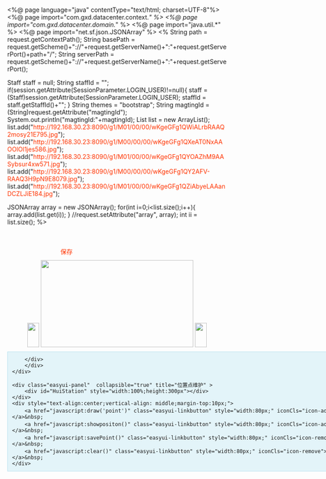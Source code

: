 <%@ page language="java" contentType="text/html; charset=UTF-8"%>
<%@ page import="com.gxd.datacenter.context.*" %>
<%@ page import="com.gxd.datacenter.domain.*" %>
<%@ page import="java.util.*" %>
<%@ page import="net.sf.json.JSONArray" %>
<%
String path = request.getContextPath();
String basePath = request.getScheme()+"://"+request.getServerName()+":"+request.getServerPort()+path+"/";
String serverPath = request.getScheme()+"://"+request.getServerName()+":"+request.getServerPort();

Staff staff = null;
String staffId = "";
if(session.getAttribute(SessionParameter.LOGIN_USER)!=null){
	staff = (Staff)session.getAttribute(SessionParameter.LOGIN_USER);
	staffId = staff.getStaffId()+"";
}
String themes = "bootstrap";
String magtingId = (String)request.getAttribute("magtingId");
System.out.println("magtingId:"+magtingId);
List list = new ArrayList();
list.add("http://192.168.30.23:8090/g1/M01/00/00/wKgeGFg1QWiALrbRAAQ2mosy21E795.jpg");
list.add("http://192.168.30.23:8090/g1/M00/00/00/wKgeGFg1QXeAT0NxAAOOlOl1jes586.jpg");
list.add("http://192.168.30.23:8090/g1/M01/00/00/wKgeGFg1QYOAZhM9AASybsur4xw571.jpg");
list.add("http://192.168.30.23:8090/g1/M00/00/00/wKgeGFg1QY2AFV-RAAQ3H9pN9E8079.jpg");
list.add("http://192.168.30.23:8090/g1/M01/00/00/wKgeGFg1QZiAbyeLAAanDCZLJiE184.jpg");

JSONArray array = new JSONArray();
for(int i=0;i<list.size();i++){
	array.add(list.get(i));
}
//request.setAttribute("array", array);
int ii = list.size();
%>
<!DOCTYPE html PUBLIC "-//W3C//DTD HTML 4.01 Transitional//EN" "http://www.w3.org/TR/html4/loose.dtd">
<html>
<head>
<meta http-equiv="Content-Type" content="text/html; charset=UTF-8">
<title>押品人工处理平台</title>
<script src="<%=serverPath %>/arcgis_js_api/library/3.11/3.11/init.js" type="text/javascript"></script>
<link href="<%=serverPath %>/arcgis_js_api/library/3.11/3.11/dijit/themes/tundra/tundra.css" rel="stylesheet" type="text/css" />
<link href="<%=serverPath %>/arcgis_js_api/library/3.11/3.11/esri/css/esri.css" rel="stylesheet" type="text/css" />

<script src="<%=basePath %>res/easyui/jquery-1.7.2.min.js" type="text/javascript"></script>
<script src="<%=basePath %>res/easyui/jquery.easyui.min.js" type="text/javascript"></script>
<link href="<%=basePath %>res/easyui/themes/<%=themes %>/easyui.css" rel="stylesheet" type="text/css" />
<link href="<%=basePath %>res/easyui/themes/icon.css" rel="stylesheet" type="text/css" />
<script src="<%=basePath %>res/easyui/locale/easyui-lang-zh_CN.js" type="text/javascript"></script>
<script type="text/javascript">

dojo.require("esri.map");
dojo.require("esri.toolbars.draw");
dojo.require("esri.dijit.InfoWindow");

var mapobj;

var drawTool;

var mapobj;

var drawEdit = false;

var drawType = null;

var graphic;

var x;

var y;

var isDrawEdit = false;
/**
* 
地图相关
*/
$(function(){
	 var harbinExtent = new esri.geometry.Extent({"xmin":14069874.0762,"ymin":5723732.9038,"xmax":14131654.4081,"ymax":5757136.6164,"spatialReference":{"wkid":3785}});

		mapobj = new esri.Map("HuiStation",
				{
					logo          :false,
					slider        :true, 
					sliderStyle   :"large"
					});
		
		mapobj.setExtent(harbinExtent);
		mapobj.infoWindow.resize(200, 75);
		var BaseTileMapServiceLayer = new esri.layers.ArcGISTiledMapServiceLayer("http://111.40.214.181/arcgis/rest/services/comm/China/MapServer");
		mapobj.addLayer(BaseTileMapServiceLayer,0); 
})
/**
 * 地图画图函数
 */
 function draw(type){
		if(isDrawEdit==true){
			$.messager.alert('错误信息','有未保存的图形信息，请先保存!','error');
			return;
		}
		drawTool = new esri.toolbars.Draw(mapobj);
		mapobj.hideZoomSlider(); // 隐藏缩放按钮
		
		// 设置光标样式
		mapobj.setMapCursor("url(resource/image/cursors/edit.cur),auto");
		
		if(type=="point"){ // 标点
			drawTool.activate(esri.toolbars.Draw.POINT);
			drawType = esri.toolbars.Draw.POINT;
		}else if(type=="polygon"){ // 画多边形
			drawTool.activate(esri.toolbars.Draw.POLYGON);
			drawType = esri.toolbars.Draw.POLYGON;
		}else if(type=="polyline"){ // 折线
			drawTool.activate(esri.toolbars.Draw.POLYLINE);
			drawType = esri.toolbars.Draw.POLYLINE;
		}else if(type=="polyline"){ // 折线
			drawTool.activate(esri.toolbars.Draw.POLYLINE);
			drawType = esri.toolbars.Draw.POLYLINE;
		}else if(type=="extent"){ // 绘制矩形
			drawTool.activate(esri.toolbars.Draw.EXTENT);
			drawType = esri.toolbars.Draw.EXTENT;
		}else if(type=="multipoint"){ // 绘制多点
			drawTool.activate(esri.toolbars.Draw.MULTI_POINT);
			drawType = esri.toolbars.Draw.MULTI_POINT;
		}
		
		dojo.connect(mapobj, "onClick", gClick);
		dojo.connect(drawTool, "onDrawEnd",drawEndHandler); 
		
		isDrawEdit = true;
		
	}

	function gClick(event){
		//alert("gClick x,y = "+event.mapPoint.x+","+event.mapPoint.y);
		x = event.mapPoint.x;
		y = event.mapPoint.y;
	}
/**
* 画图结束响应函数
*/
function drawEndHandler(mapPoint){
	var symbol = "";
	
	if(drawType==esri.toolbars.Draw.POINT){ // 绘制点
		symbol = new esri.symbol.PictureMarkerSymbol('resource/image/marker/bluemarker.png', 16, 16);
	}else if(drawType==esri.toolbars.Draw.POLYGON){ // 绘制多边形
		symbol = new esri.symbol.SimpleFillSymbol(esri.symbol.SimpleFillSymbol.STYLE_SOLID,   
                 new esri.symbol.SimpleLineSymbol(esri.symbol.SimpleLineSymbol.STYLE_DASHDOT,new dojo.Color([255,0,0]),2),  
                 new dojo.Color([255,255,0,0.25]));  
	}else if(drawType==esri.toolbars.Draw.POLYLINE){ // 绘制折线
		symbol = new esri.symbol.SimpleLineSymbol(esri.symbol.SimpleLineSymbol.STYLE_SOLID, new dojo.Color([255,0,0]),1); 
	}else if(drawType==esri.toolbars.Draw.EXTENT){ // 绘制矩形
		symbol = new esri.symbol.SimpleFillSymbol(esri.symbol.SimpleFillSymbol.STYLE_SOLID,   
                 new esri.symbol.SimpleLineSymbol(esri.symbol.SimpleLineSymbol.STYLE_DASHDOT,new dojo.Color([255,0,0]),2),   
                 new dojo.Color([255,255,0,0.25]));  
	}else if(drawType==esri.toolbars.Draw.MULTI_POINT){
		symbol = new esri.symbol.SimpleMarkerSymbol(esri.symbol.SimpleMarkerSymbol.STYLE_DIAMOND,20,   
                new esri.symbol.SimpleLineSymbol(esri.symbol.SimpleLineSymbol.STYLE_SOLID,new dojo.Color([0,0,0]),1),   
                new dojo.Color([255,255,0,0.5]));
	}
    graphic = new esri.Graphic(mapPoint, symbol);//创建点图形
    mapobj.graphics.add(graphic);
    
    mapobj.showZoomSlider();
    mapobj.setMapCursor("url(resource/image/cursors/3dwarro.cur),auto");
    drawTool.deactivate();
    
}
/**
 * 清除图形
 */
function clear(){
	if(isDrawEdit==true){
		isDrawEdit=false
		mapobj.setMapCursor("url(resource/image/cursors/3dwarro.cur),auto");
		mapobj.graphics.clear();
	}else{
		mapobj.setMapCursor("url(resource/image/cursors/3dwarro.cur),auto");
		mapobj.graphics.clear();
	}
}

/**
 * 搜索按钮的响应事件
 */
function search(){ 
	var cityName = $('#roleNameTxt').val();
	$('#salePersionGrid').datagrid('reload',{ 
		cityName:cityName
	}); 
}
function cellStyler1(value,row,index){
		return 'color:red;';		
}
function cellStyler2(value,row,index){
		return 'color:green;';		
}		
function cellStyler3(value,row,index){
		return 'color:blue;';		
}
function search(){ 
	var districtName = $('#districtNameTxt').val();
	$('#districtGrid').datagrid('reload',{ 
		districtName:districtName
	}); 
}
/**
 * 显示站点位置
 */
var x1 ='';
var y1 ='';
function showpositon(){
	if(saveCount==1){
	 x1 = '${X}';
	 y1 = '${Y}';
	}else if(saveCount2!=saveCount){
		x1=x;
		y1=y;
		saveCount2+=1;
	}
	if(x1!=''&&y1!=''){
		mapobj.graphics.clear();
		showpoint(parseFloat(x1),parseFloat(y1),'${name}');
	}else{
		$.messager.confirm('Confirm', '站点没有坐标点,是否创建站点坐标点', function(r){
			if (r){
				mapobj.graphics.clear();
				draw('point');
			}
		});
	}
}
/**
 * 显示地图上的坐标点
 */
function showpoint(px,py,context){
	var point = new esri.geometry.Point(px, py, new esri.SpatialReference({wkid:3785}));  
	//var pt = new esri.geometry.Point(x,y,new SpatialReference({ wkid: "3785" }));
    var pictureMarkerSymbol = new esri.symbol.PictureMarkerSymbol('resource/image/marker/bluemarker.png', 20, 20);
    var g = new esri.Graphic(point, pictureMarkerSymbol);  
    var template = new esri.InfoTemplate();
    template.setTitle("站点名称");
    template.setContent(context);
    g.setInfoTemplate(template);
    mapobj.graphics.add(g);
    mapobj.centerAndZoom(point,15); 
}
/**
 * 保存新的坐标点
 */
 var saveCount = 1;
 var saveCount2 = 1;
 function savePoint(){
	 if(x==undefined||y==undefined){
		 $.messager.alert('警告','请先标点')
	 }else{
	$.messager.confirm('提示','你确定要更改此配套的位置点么？',function(r){
		if(r){
			mapobj.graphics.clear();
			$.ajax({
				url:'<%=basePath %>support.do?method=savePoint&matingId=<%=magtingId%>&X='+x+'&Y='+y,
				dataType:'json',
				returnType:'json',
				success:function(){
					saveCount+=1;
				}
			})
		}
	})}
	
}
$(function(){
	initCommProperty();
	$("#pictureId").val(0);
});


 function showCreateRoleDialog(){
 
 }
 
 
 function initCommProperty(){
	$('#communityproperty').propertygrid({
	    url: '<%=basePath %>support.do?method=selectSupportInfo&matingId=<%=magtingId%>',
	    showGroup: true,
	    scrollbarSize: 0,
	    columns: [[
			{field:'id',title:'类型',width:100,sortable:true},
			{field:'value',title:'内容',width:100,resizable:false}
	    ]],
	});
}
 
 
/* 
* Tooltip script 
* powered by 淅淅代码雨 
* 
* written by Wany 
* 
* 
*/ 
this.tooltip = function(){ 
var xOffset = 10;//定义x的偏移量 
var yOffset = 20;//定义y的偏移量 
$("img").mousemove(function(e){ 
var positionX=e.originalEvent.x-$(this).offset().left||e.originalEvent.layerX-$(this).offset().left||0;//获取当前鼠标相对img的x坐标 
var positionY=e.originalEvent.y-$(this).offset().top||e.originalEvent.layerY-$(this).offset().top||0;//获取当前鼠标相对img的y坐标，（以下用不着，可删除） 
var tipTitle;//定义提示标题 
if(positionX<=$(this).width()/2)//当当前鼠标相对x坐标小于图片宽度的一半时执行 
{ 
$('p').remove();//移除p标签 
$('a').attr('href','https://hao.360.cn/?360safe');//修改a标签的href属性以改变链接 
tipTitle='谷歌'; 
} 
else 
{ 
$('p').remove(); 
$('a').attr('href','https://www.taobao.com/');
//www.baidu.com'); 
tipTitle='百度'; 
} 
$("body").append("<p id='tooltip'>"+tipTitle+"</p>");//在body标签里添加这个p标签，实现提示功能 
$("#tooltip").css("top",(e.pageY - xOffset) + "px")//为id为tooltip的元素设置css样式 
.css("left",(e.pageX + yOffset) + "px") 
.fadeIn("fast");//添加动画效果 
}, 
function(){ 
$("#tooltip").remove();//鼠标移动时移除tooltip，实现提示和鼠标的相对位置不变 
}); 
$("img").mouseout(function(e){ 
$("#tooltip").remove();//鼠标移出img标签时不再显示tooltip，用remove函数将其移除 
}); 
}; 
$(document).ready(function(){ 
$('img').css('border','none'); 
tooltip(); 
}); 
 
function changeBefore(){
	var count = $("#pictureId").val();
	var i = parseInt(count)-1;
	if(count<=0){
		$.messager.alert('警告', '已经是第一张！');
		return;
	}
	$("#pictureId").val(i);
 	var pic = document.getElementById("picture");
 	var a = <%=array %>
 	pic.src=a[i];
 	
 }
 function changeNext(){
	var count = $("#pictureId").val();
	var i = parseInt(count)+1;
	$("#pictureId").val(i);
 	var pic = document.getElementById("picture");
 	var a = <%=array %>
 	if(count>=<%=list.size()-1%>){
 		$.messager.alert('警告', '已经是最后一张！');
 		return;
 	}
 	pic.src=a[i];
 	
 }
 
 
</script>
<style type="text/css">
	.colorblue{color: blue}
	.colorgreen{color:green}
	.colorred{color: red}
	.abody{
		position: absolute;
		left: 0;top: 0;bottom: 0;right: 0;
	}
	a{
		text-decoration:none;
	}
	h1{ 
		font-size:180%; 
		font-weight:normal; 
		color:#555; 
		} 
		a{ 
		text-decoration:none; 
		color:#f30; 
		} 
		p{ 
		clear:both; 
		margin:0; 
		padding:.5em 0; 
		} 
		pre{ 
		display:block; 
		font:100% "Courier New", Courier, monospace; 
		padding:10px; 
		border:1px solid #bae2f0; 
		background:#e3f4f9; 
		margin:.5em 0; 
		overflow:auto; 
		width:800px; 
		} 
		
		
		/* tooltip的样式 */ 
		
		#tooltip{ 
		position:absolute; 
		border:1px solid #333; 
		background:#f7f5d1; 
		padding:2px 5px; 
		color:#333; 
		display:none; 
		} 
</style>
</head>
<body >
	<div class="easyui-panel" collapsible="true" title="属性" style="height:450px">
        <div class="easyui-layout" data-options="fit:true">
		  <div data-options="region:'west',split:true" style="width:50%;padding:10px">
				<table id="communityproperty" style="width:100%"></table>
				<div style="text-align:center;margin-top:10px;">
				<a id="btn" href="#" class="easyui-linkbutton" data-options="iconCls:'icon-save'" style="width:120px;">保存</a></div>
		 </div>
		 <div data-options="region:'center'" title="">
				<div  class="easyui-panel" data-options="" title="照片" style="text-align:center;background:#FFFAF">
				<input id="pictureId" type="hidden" value=""></input>
				<a href="javaScript:changeBefore()">
				<img id ="c2"  src="http://192.168.30.23:8090/g1/M01/00/00/wKgeGFg1TPCAJH_8AAAEgOhp9QA697.jpg" width='27' height="56" />
				</a>
				<img id="picture" src="http://192.168.30.23:8090/g1/M01/00/00/wKgeGFg1QWiALrbRAAQ2mosy21E795.jpg" width="350" height="200"/>
				<a href="javaScript:changeNext()">
				<img id ="c" src="http://192.168.30.23:8090/g1/M00/00/00/wKgeGFg1TNGAa85KAAAEnUiscIE408.jpg" width='27' height="56" />
				</a>
				</div>
				
		</div>
		</div>
	</div>
	
	<div class="easyui-panel"  collapsible="true" title="位置点维护" >
		<div id="HuiStation" style="width:100%;height:300px"></div>
	</div>
	<div style="text-align:center;vertical-align: middle;margin-top:10px;">
		<a href="javascript:draw('point')" class="easyui-linkbutton" style="width:80px;" iconCls="icon-add">标点</a>&nbsp;
		<a href="javascript:showpositon()" class="easyui-linkbutton" style="width:80px;" iconCls="icon-add">定位</a>&nbsp;
		<a href="javascript:savePoint()" class="easyui-linkbutton" style="width:80px;" iconCls="icon-remove">保存坐标</a>&nbsp;
		<a href="javascript:clear()" class="easyui-linkbutton" style="width:80px;" iconCls="icon-remove">清除</a>&nbsp;
	</div>
</body>
</html>
